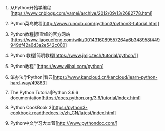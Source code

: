 1. 从Python开始学编程[https://www.cnblogs.com/vamei/archive/2012/09/13/2682778.html]

2. Python菜鸟教程[http://www.runoob.com/python3/python3-tutorial.html]

3. Python教程|廖雪峰的官方网站[https://www.liaoxuefeng.com/wiki/0014316089557264a6b348958f449949df42a6d3a2e542c000]

4. Python 教程|简明教程[https://www.jmjc.tech/tutorial/python/1]

5. Python教程™[https://www.yiibai.com/python]

6. 笨办法学Python|看云[https://www.kancloud.cn/kancloud/learn-python-hard-way/49863]

7. The Python Tutorial|Python 3.6.6 documentation[https://docs.python.org/3.6/tutorial/index.html]

8. Python CookBook 3[https://python3-cookbook.readthedocs.io/zh_CN/latest/index.html]

9. Python中文学习大本营[http://www.pythondoc.com/]